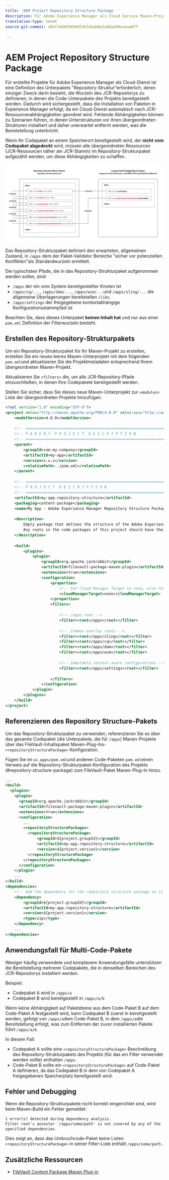 ```yaml
---
title: 'AEM Project Repository Structure Package  '
description: Für Adobe Experience Manager als Cloud Service Maven-Projekte ist eine Definition des Unterpakets "Repository-Struktur"erforderlich, deren einziger Zweck darin besteht, die Wurzeln des JCR-Repositorys zu definieren, in denen die Code-Unterpakete des Projekts bereitgestellt werden.
translation-type: tm+mt
source-git-commit: a6efcbb85949e65167ebab0e2a8dae06eaeaa07f

---
```



# AEM Project Repository Structure Package

Für erstellte Projekte für Adobe Experience Manager als Cloud-Dienst ist eine Definition des Unterpakets &quot;Repository-Struktur&quot;erforderlich, deren einziger Zweck darin besteht, die Wurzeln des JCR-Repositorys zu definieren, in denen die Code-Unterpakete des Projekts bereitgestellt werden. Dadurch wird sichergestellt, dass die Installation von Paketen in Experience Manager erfolgt, da ein Cloud-Dienst automatisch nach JCR-Ressourcenabhängigkeiten geordnet wird. Fehlende Abhängigkeiten können zu Szenarien führen, in denen Unterstrukturen vor ihren übergeordneten Strukturen installiert und daher unerwartet entfernt werden, was die Bereitstellung unterbricht.

Wenn Ihr Codepaket an einem Speicherort bereitgestellt wird, der **nicht vom Codepaket abgedeckt** wird, müssen alle übergeordneten Ressourcen (JCR-Ressourcen näher am JCR-Stamm) im Repository-Strukturpaket aufgezählt werden, um diese Abhängigkeiten zu schaffen.

![Repository-Strukturpaket](./assets/repository-structure-packages.png)

Das Repository-Strukturpaket definiert den erwarteten, allgemeinen Zustand, in `/apps` dem der Paket-Validator Bereiche &quot;sicher vor potenziellen Konflikten&quot;als Standardwurzeln ermittelt.

Die typischsten Pfade, die in das Repository-Strukturpaket aufgenommen werden sollen, sind:

+ `/apps` der ein vom System bereitgestellter Knoten ist
+ `/apps/cq/...`, `/apps/dam/...`, `/apps/wcm/...`und `/apps/sling/...` die allgemeine Überlagerungen bereitstellen `/libs`.
+ `/apps/settings` der freigegebene kontextabhängige Konfigurationsstammpfad ist

Beachten Sie, dass dieses Unterpaket **keinen Inhalt hat** und nur aus einer `pom.xml` Definition der Filterwurzeln besteht.

## Erstellen des Repository-Strukturpakets

Um ein Repository-Strukturpaket für Ihr Maven-Projekt zu erstellen, erstellen Sie ein neues leeres Maven-Unterprojekt mit dem folgenden `pom.xml`und aktualisieren Sie die Projektmetadaten entsprechend Ihrem übergeordneten Maven-Projekt.

Aktualisieren Sie `<filters>` die, um alle JCR-Repository-Pfade einzuschließen, in denen Ihre Codepakete bereitgestellt werden.

Stellen Sie sicher, dass Sie dieses neue Maven-Unterprojekt zur `<modules>` Liste der übergeordneten Projekte hinzufügen.

```xml
<?xml version="1.0" encoding="UTF-8"?>
<project xmlns="http://maven.apache.org/POM/4.0.0" xmlns:xsi="http://www.w3.org/2001/XMLSchema-instance" xsi:schemaLocation="http://maven.apache.org/POM/4.0.0 http://maven.apache.org/maven-v4_0_0.xsd">
    <modelVersion>4.0.0</modelVersion>

    <!-- ====================================================================== -->
    <!-- P A R E N T  P R O J E C T  D E S C R I P T I O N                      -->
    <!-- ====================================================================== -->
    <parent>
        <groupId>com.my-company</groupId>
        <artifactId>my-app</artifactId>
        <version>x.x.x</version>
        <relativePath>../pom.xml</relativePath>
    </parent>

    <!-- ====================================================================== -->
    <!-- P R O J E C T  D E S C R I P T I O N                                   -->
    <!-- ====================================================================== -->
    <artifactId>my-app.repository-structure</artifactId>
    <packaging>content-package</packaging>
    <name>My App - Adobe Experience Manager Repository Structure Package</name>

    <description>
        Empty package that defines the structure of the Adobe Experience Manager repository the code packages in this project deploy into.
        Any roots in the code packages of this project should have their parent enumerated in the filters list below.
    </description>

    <build>
        <plugins>
            <plugin>
                <groupId>org.apache.jackrabbit</groupId>
                <artifactId>filevault-package-maven-plugin</artifactId>
                <extensions>true</extensions>
                <configuration>
                    <properties>
                        <!-- Set Cloud Manager Target to none, else this package will be deployed and remove all defined filter roots -->
                        <cloudManagerTarget>none</cloudManagerTarget>
                    </properties>
                    <filters>

                        <!-- /apps root -->
                        <filter><root>/apps</root></filter>

                        <!-- Common overlay roots -->
                        <filter><root>/apps/sling</root></filter>
                        <filter><root>/apps/cq</root></filter>
                        <filter><root>/apps/dam</root></filter>
                        <filter><root>/apps/wcm</root></filter>

                        <!-- Immutable context-aware configurations -->
                        <filter><root>/apps/settings</root></filter>

                    </filters>
                </configuration>
            </plugin>
        </plugins>
    </build>
</project>
```

## Referenzieren des Repository Structure-Pakets

Um das Repository-Strukturpaket zu verwenden, referenzieren Sie es über das gesamte Codepaket (die Unterpakete, die für `/apps`) Maven-Projekte über das FileVault-Inhaltspaket Maven-Plug-Ins- `<repositoryStructurePackage>` Konfiguration.

Fügen Sie im `ui.apps/pom.xml`und anderen Code-Paketen `pom.xml`einen Verweis auf die Repository-Strukturpaket-Konfiguration des Projekts (#repository-structure-package) zum FileVault-Paket Maven-Plug-In hinzu.

```xml
...
<build>
  <plugins>
    <plugin>
      <groupId>org.apache.jackrabbit</groupId>
      <artifactId>filevault-package-maven-plugin</artifactId>
      <extensions>true</extensions>
      <configuration>
        ...
        <repositoryStructurePackages>
          <repositoryStructurePackage>
              <groupId>${project.groupId}</groupId>
              <artifactId>my-app.repository-structure</artifactId>
              <version>${project.version}</version>
          </repositoryStructurePackage>
        </repositoryStructurePackages>
      </configuration>
    </plugin>
    ...
</build>
<dependencies>
    <!-- Add the dependency for the repository structure package so it resolves -->
    <dependency>
        <groupId>${project.groupId}</groupId>
        <artifactId>my-app.repository-structure</artifactId>
        <version>${project.version}</version>
        <type>zip</type>
    </dependency>
    ...
</dependencies>
```

## Anwendungsfall für Multi-Code-Pakete

Weniger häufig verwendete und komplexere Anwendungsfälle unterstützen die Bereitstellung mehrerer Codepakete, die in denselben Bereichen des JCR-Repositorys installiert werden.

Beispiel:

+ Codepaket A wird in `/apps/a`
+ Codepaket B wird bereitgestellt in `/apps/a/b`

Wenn keine Abhängigkeit auf Paketebene aus dem Code-Paket B auf dem Code-Paket A festgestellt wird, kann Codepaket B zuerst in bereitgestellt werden, gefolgt von `/apps/a`dem Code-Paket B, in dem `/apps/a`die Bereitstellung erfolgt, was zum Entfernen der zuvor installierten Pakete führt `/apps/a/b`.

In diesem Fall:

+ Codepaket A sollte eine `<repositoryStructurePackage>` Beschreibung des Repository-Strukturpakets des Projekts (für das ein Filter verwendet werden sollte) enthalten `/apps`.
+ Code-Paket B sollte ein `<repositoryStructurePackage>` auf Code-Paket A definieren, da das Codepaket B in dem von Codepaket A freigegebenen Speicherplatz bereitgestellt wird.

## Fehler und Debugging

Wenn die Repository-Strukturpakete nicht korrekt eingerichtet sind, wird beim Maven-Build ein Fehler gemeldet:

```
1 error(s) detected during dependency analysis.
Filter root's ancestor '/apps/some/path' is not covered by any of the specified dependencies.
```

Dies zeigt an, dass das Umbruchcode-Paket keine Listen `<repositoryStructurePackage>` in seiner Filter-Liste enthält `/apps/some/path` .

## Zusätzliche Ressourcen

+ [FileVault Content Package Maven Plug-in](http://jackrabbit.apache.org/filevault-package-maven-plugin/)
